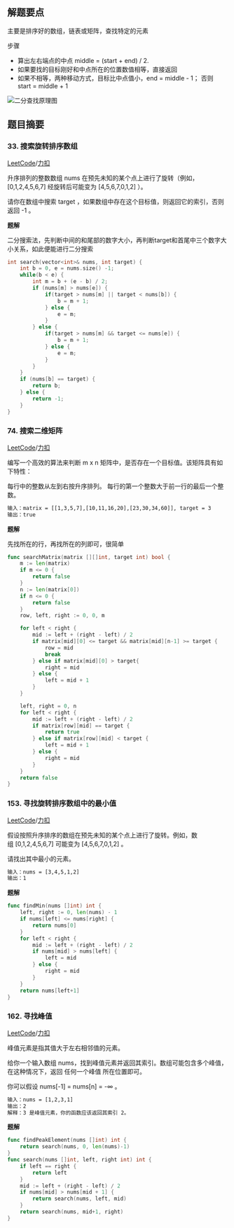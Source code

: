 ## 解题要点
主要是排序好的数组，链表或矩阵，查找特定的元素

步骤
- 算出左右端点的中点 middle = (start + end) / 2.
- 如果要找的目标刚好和中点所在的位置数值相等，直接返回
- 如果不相等，两种移动方式，目标比中点值小，end = middle - 1； 否则 start = middle + 1

![二分查找原理图](https://gitee.com/ixnzone/img-bed/raw/master/2020/12/20201219173115.png)

## 题目摘要
### 33. 搜索旋转排序数组
[LeetCode](https://leetcode.com/problems/search-in-rotated-sorted-array)/[力扣](https://leetcode-cn.com/problems/search-in-rotated-sorted-array)

升序排列的整数数组 nums 在预先未知的某个点上进行了旋转（例如， [0,1,2,4,5,6,7] 经旋转后可能变为 [4,5,6,7,0,1,2] ）。

请你在数组中搜索 target ，如果数组中存在这个目标值，则返回它的索引，否则返回 -1 。


**题解**

二分搜索法，先判断中间的和尾部的数字大小，再判断target和首尾中三个数字大小关系，如此便能进行二分搜索

```c++
int search(vector<int>& nums, int target) {
    int b = 0, e = nums.size() -1;
    while(b < e) {
        int m = b + (e - b) / 2;
        if (nums[m] > nums[e]) {
            if(target > nums[m] || target < nums[b]) {
                b = m + 1;
            } else {
                e = m;
            }
        } else {
            if(target > nums[m] && target <= nums[e]) {
                b = m + 1;
            } else {
                e = m;
            }
        }
    }
    if (nums[b] == target) {
        return b;
    } else {
        return -1;
    }
}
```

### 74. 搜索二维矩阵
[LeetCode](https://leetcode.com/problems/search-a-2d-matrix)/[力扣](https://leetcode-cn.com/problems/search-a-2d-matrix)

编写一个高效的算法来判断 m x n 矩阵中，是否存在一个目标值。该矩阵具有如下特性：

每行中的整数从左到右按升序排列。
每行的第一个整数大于前一行的最后一个整数。

```html
输入：matrix = [[1,3,5,7],[10,11,16,20],[23,30,34,60]], target = 3
输出：true
```

**题解**

先找所在的行，再找所在的列即可，很简单

```go
func searchMatrix(matrix [][]int, target int) bool {
    m := len(matrix)
    if m <= 0 {
        return false
    }
    n := len(matrix[0])
    if n <= 0 {
        return false
    }
    row, left, right := 0, 0, m

    for left < right {
        mid := left + (right - left) / 2
        if matrix[mid][0] <= target && matrix[mid][n-1] >= target {
            row = mid
            break
        } else if matrix[mid][0] > target{
            right = mid
        } else {
            left = mid + 1
        }
    }

    left, right = 0, n
    for left < right {
        mid := left + (right - left) / 2
        if matrix[row][mid] == target {
            return true
        } else if matrix[row][mid] < target {
            left = mid + 1
        } else {
            right = mid
        }
    }
    return false
}
```

### 153. 寻找旋转排序数组中的最小值
[LeetCode](https://leetcode.com/problems/find-minimum-in-rotated-sorted-array)/[力扣](https://leetcode-cn.com/problems/find-minimum-in-rotated-sorted-array)

假设按照升序排序的数组在预先未知的某个点上进行了旋转。例如，数组 [0,1,2,4,5,6,7] 可能变为 [4,5,6,7,0,1,2] 。

请找出其中最小的元素。

```html
输入：nums = [3,4,5,1,2]
输出：1
```

**题解**

```go
func findMin(nums []int) int {
    left, right := 0, len(nums) - 1
    if nums[left] <= nums[right] {
        return nums[0]
    }
    for left < right {
        mid := left + (right - left) / 2
        if nums[mid] > nums[left] {
            left = mid
        } else {
            right = mid
        }
    }
    return nums[left+1]
}
```

### 162. 寻找峰值
[LeetCode](https://leetcode.com/problems/find-peak-element)/[力扣](https://leetcode-cn.com/problems/find-peak-element)

峰值元素是指其值大于左右相邻值的元素。

给你一个输入数组 nums，找到峰值元素并返回其索引。数组可能包含多个峰值，在这种情况下，返回 任何一个峰值 所在位置即可。

你可以假设 nums[-1] = nums[n] = -∞ 。

```html
输入：nums = [1,2,3,1]
输出：2
解释：3 是峰值元素，你的函数应该返回其索引 2。
```

**题解**

```go
func findPeakElement(nums []int) int {
    return search(nums, 0, len(nums)-1)
}
func search(nums []int, left, right int) int {
    if left == right {
        return left
    }
    mid := left + (right - left) / 2
    if nums[mid] > nums[mid + 1] {
        return search(nums, left, mid)
    }
    return search(nums, mid+1, right)
}
```